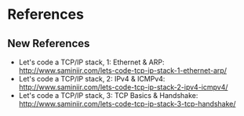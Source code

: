 # References

## New References
- Let's code a TCP/IP stack, 1: Ethernet & ARP: http://www.saminiir.com/lets-code-tcp-ip-stack-1-ethernet-arp/
- Let's code a TCP/IP stack, 2: IPv4 & ICMPv4: http://www.saminiir.com/lets-code-tcp-ip-stack-2-ipv4-icmpv4/
- Let's code a TCP/IP stack, 3: TCP Basics & Handshake: http://www.saminiir.com/lets-code-tcp-ip-stack-3-tcp-handshake/
